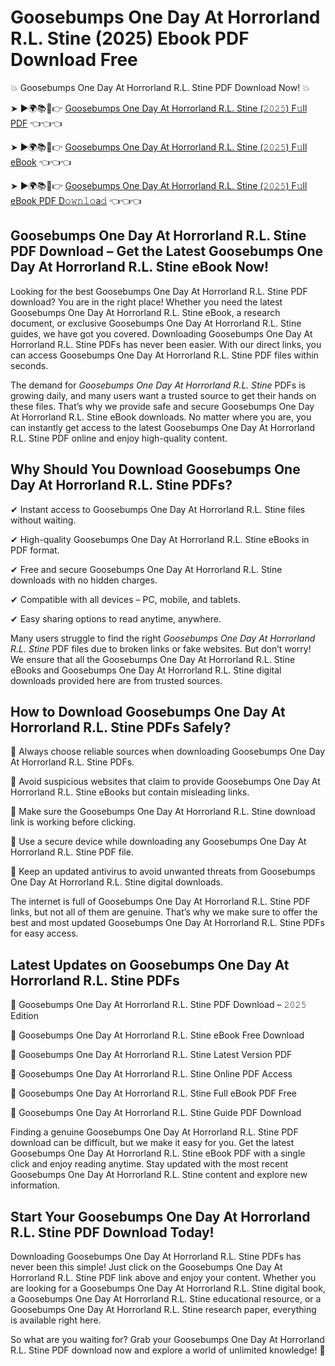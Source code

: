 # Goosebumps One Day At Horrorland R.L. Stine (2025) Ebook PDF Download Free

💥 Goosebumps One Day At Horrorland R.L. Stine PDF Download Now! 💥

➤ ►🌍📚📱👉 [Goosebumps One Day At Horrorland R.L. Stine (𝟸𝟶𝟸𝟻) F𝚞ll PDF](https://getpdf.xyz/goosebumps-one-day-at-horrorland-r.l.-stine) 👈👈👈


➤ ►🌍📚📱👉 [Goosebumps One Day At Horrorland R.L. Stine (𝟸𝟶𝟸𝟻) F𝚞ll eBook](https://getpdf.xyz/goosebumps-one-day-at-horrorland-r.l.-stine) 👈👈👈


➤ ►🌍📚📱👉 [Goosebumps One Day At Horrorland R.L. Stine (𝟸𝟶𝟸𝟻) F𝚞ll eBook PDF D𝚘𝚠𝚗𝚕𝚘a𝚍](https://getpdf.xyz/goosebumps-one-day-at-horrorland-r.l.-stine) 👈👈👈


## Goosebumps One Day At Horrorland R.L. Stine PDF Download – Get the Latest Goosebumps One Day At Horrorland R.L. Stine eBook Now!

Looking for the best Goosebumps One Day At Horrorland R.L. Stine PDF download? You are in the right place! Whether you need the latest Goosebumps One Day At Horrorland R.L. Stine eBook, a research document, or exclusive Goosebumps One Day At Horrorland R.L. Stine guides, we have got you covered. Downloading Goosebumps One Day At Horrorland R.L. Stine PDFs has never been easier. With our direct links, you can access Goosebumps One Day At Horrorland R.L. Stine PDF files within seconds.

The demand for *Goosebumps One Day At Horrorland R.L. Stine* PDFs is growing daily, and many users want a trusted source to get their hands on these files. That’s why we provide safe and secure Goosebumps One Day At Horrorland R.L. Stine eBook downloads. No matter where you are, you can instantly get access to the latest Goosebumps One Day At Horrorland R.L. Stine PDF online and enjoy high-quality content.

## Why Should You Download Goosebumps One Day At Horrorland R.L. Stine PDFs?

✔ Instant access to Goosebumps One Day At Horrorland R.L. Stine files without waiting.

✔ High-quality Goosebumps One Day At Horrorland R.L. Stine eBooks in PDF format.

✔ Free and secure Goosebumps One Day At Horrorland R.L. Stine downloads with no hidden charges.

✔ Compatible with all devices – PC, mobile, and tablets.

✔ Easy sharing options to read anytime, anywhere.

Many users struggle to find the right *Goosebumps One Day At Horrorland R.L. Stine* PDF files due to broken links or fake websites. But don’t worry! We ensure that all the Goosebumps One Day At Horrorland R.L. Stine eBooks and Goosebumps One Day At Horrorland R.L. Stine digital downloads provided here are from trusted sources.

## How to Download Goosebumps One Day At Horrorland R.L. Stine PDFs Safely?

📌 Always choose reliable sources when downloading Goosebumps One Day At Horrorland R.L. Stine PDFs.

📌 Avoid suspicious websites that claim to provide Goosebumps One Day At Horrorland R.L. Stine eBooks but contain misleading links.

📌 Make sure the Goosebumps One Day At Horrorland R.L. Stine download link is working before clicking.

📌 Use a secure device while downloading any Goosebumps One Day At Horrorland R.L. Stine PDF file.

📌 Keep an updated antivirus to avoid unwanted threats from Goosebumps One Day At Horrorland R.L. Stine digital downloads.

The internet is full of Goosebumps One Day At Horrorland R.L. Stine PDF links, but not all of them are genuine. That’s why we make sure to offer the best and most updated Goosebumps One Day At Horrorland R.L. Stine PDFs for easy access.

## Latest Updates on Goosebumps One Day At Horrorland R.L. Stine PDFs

🔹 Goosebumps One Day At Horrorland R.L. Stine PDF Download – 𝟸𝟶𝟸𝟻 Edition

🔹 Goosebumps One Day At Horrorland R.L. Stine eBook Free Download

🔹 Goosebumps One Day At Horrorland R.L. Stine Latest Version PDF

🔹 Goosebumps One Day At Horrorland R.L. Stine Online PDF Access

🔹 Goosebumps One Day At Horrorland R.L. Stine Full eBook PDF Free

🔹 Goosebumps One Day At Horrorland R.L. Stine Guide PDF Download

Finding a genuine Goosebumps One Day At Horrorland R.L. Stine PDF download can be difficult, but we make it easy for you. Get the latest Goosebumps One Day At Horrorland R.L. Stine eBook PDF with a single click and enjoy reading anytime. Stay updated with the most recent Goosebumps One Day At Horrorland R.L. Stine content and explore new information.

## Start Your Goosebumps One Day At Horrorland R.L. Stine PDF Download Today!

Downloading Goosebumps One Day At Horrorland R.L. Stine PDFs has never been this simple! Just click on the Goosebumps One Day At Horrorland R.L. Stine PDF link above and enjoy your content. Whether you are looking for a Goosebumps One Day At Horrorland R.L. Stine digital book, a Goosebumps One Day At Horrorland R.L. Stine educational resource, or a Goosebumps One Day At Horrorland R.L. Stine research paper, everything is available right here.

So what are you waiting for? Grab your Goosebumps One Day At Horrorland R.L. Stine PDF download now and explore a world of unlimited knowledge! 🚀